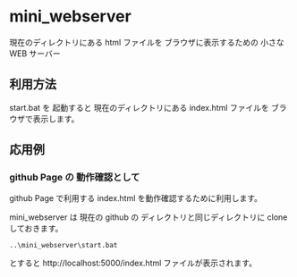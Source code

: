 # mini_webserver
現在のディレクトリにある html ファイルを ブラウザに表示するための 小さな WEB サーバー

## 利用方法
start.bat を 起動すると 現在のディレクトリにある index.html ファイルを ブラウザで表示します。

## 応用例

### github Page の 動作確認として

github Page で利用する index.html を動作確認するために利用します。

mini_webserver は 現在の github の ディレクトリと同じディレクトリに clone しておきます。

```
..\mini_webserver\start.bat
```

とすると http://localhost:5000/index.html ファイルが表示されます。




